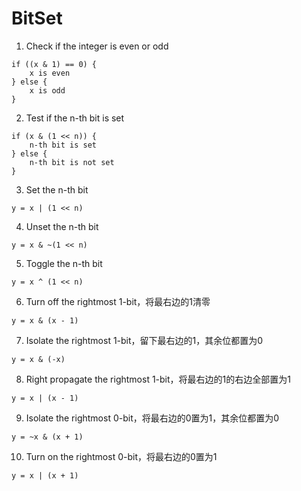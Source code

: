 # BitSet

1. Check if the integer is even or odd
```
if ((x & 1) == 0) {
    x is even
} else {
    x is odd
}
```


2. Test if the n-th bit is set
```
if (x & (1 << n)) {
    n-th bit is set
} else {
    n-th bit is not set
}
```


3. Set the n-th bit
```
y = x | (1 << n)
```


4. Unset the n-th bit
```
y = x & ~(1 << n)
```


5. Toggle the n-th bit
```
y = x ^ (1 << n)
```


6. Turn off the rightmost 1-bit，将最右边的1清零
```
y = x & (x - 1)
```


7. Isolate the rightmost 1-bit，留下最右边的1，其余位都置为0
```
y = x & (-x)
```


8. Right propagate the rightmost 1-bit，将最右边的1的右边全部置为1
```
y = x | (x - 1)
```


9. Isolate the rightmost 0-bit，将最右边的0置为1，其余位都置为0
```
y = ~x & (x + 1)
```


10. Turn on the rightmost 0-bit，将最右边的0置为1
```
y = x | (x + 1)
```